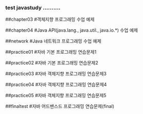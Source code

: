 ### test javastudy .......... 

##chapter03
#객체지향 프로그래밍 수업 예제

##chapter04
#Java API(java.lang., java.util., java.io.*) 수업 예제

##network
#Java 네트워크 프로그래밍 수업 예제

##practice01
#자바 기본 프로그래밍 연습문제1

##practice02
#자바 기본 프로그래밍 연습문제2

##practice03
#자바 객체지향 프로그래밍 연습문제3

##practice04
#자바 객체지향 프로그래밍 연습문제4

##practice05
#자바 객체지향 프로그래밍 연습문제5

##finaltest
#자바 어드밴스드 프로그래밍 연습문제(final)